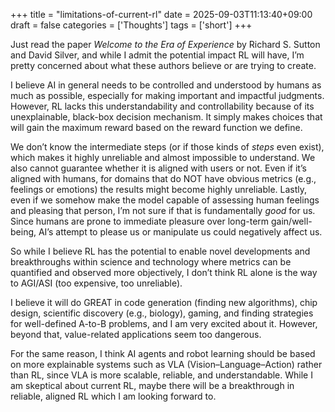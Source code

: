 +++
title = "limitations-of-current-rl"
date = 2025-09-03T11:13:40+09:00
draft = false
categories = ['Thoughts']
tags = ['short']
+++

Just read the paper _Welcome to the Era of Experience_ by Richard S. Sutton and David Silver, and while I admit the potential impact RL will have, I’m pretty concerned about what these authors believe or are trying to create.

I believe AI in general needs to be controlled and understood by humans as much as possible, especially for making important and impactful judgments. However, RL lacks this understandability and controllability because of its unexplainable, black-box decision mechanism. It simply makes choices that will gain the maximum reward based on the reward function we define.

We don’t know the intermediate steps (or if those kinds of _steps_ even exist), which makes it highly unreliable and almost impossible to understand. We also cannot guarantee whether it is aligned with users or not. Even if it’s aligned with humans, for domains that do NOT have obvious metrics (e.g., feelings or emotions) the results might become highly unreliable. Lastly, even if we somehow make the model capable of assessing human feelings and pleasing that person, I’m not sure if that is fundamentally _good_ for us. Since humans are prone to immediate pleasure over long-term gain/well-being, AI’s attempt to please us or manipulate us could negatively affect us.

So while I believe RL has the potential to enable novel developments and breakthroughs within science and technology where metrics can be quantified and observed more objectively, I don’t think RL alone is the way to AGI/ASI (too expensive, too unreliable).

I believe it will do GREAT in code generation (finding new algorithms), chip design, scientific discovery (e.g., biology), gaming, and finding strategies for well-defined A-to-B problems, and I am very excited about it. However, beyond that, value-related applications seem too dangerous.

For the same reason, I think AI agents and robot learning should be based on more explainable systems such as VLA (Vision–Language–Action) rather than RL, since VLA is more scalable, reliable, and understandable. While I am skeptical about current RL, maybe there will be a breakthrough in reliable, aligned RL which I am looking forward to.